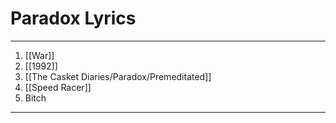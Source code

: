 # Paradox Lyrics

---
1. [[War]]
2. [[1992]]
3. [[The Casket Diaries/Paradox/Premeditated]]
4. [[Speed Racer]]
5. Bitch
---

